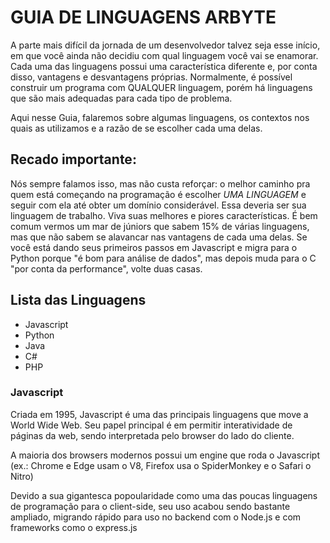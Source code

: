 # GUIA DE LINGUAGENS ARBYTE

A parte mais difícil da jornada de um desenvolvedor talvez seja esse início, em que você ainda não decidiu com qual linguagem você vai se enamorar. Cada uma das linguagens possui uma característica diferente e, por conta disso, vantagens e desvantagens próprias. Normalmente, é possível construir um programa com QUALQUER linguagem, porém há linguagens que são mais adequadas para cada tipo de problema.

Aqui nesse Guia, falaremos sobre algumas linguagens, os contextos nos quais as utilizamos e a razão de se escolher cada uma delas. 

## Recado importante:
Nós sempre falamos isso, mas não custa reforçar: o melhor caminho pra quem está começando na programação é escolher *UMA LINGUAGEM* e seguir com ela até obter um domínio considerável. Essa deveria ser sua linguagem de trabalho. Viva suas melhores e piores características. É bem comum vermos um mar de júniors que sabem 15% de várias linguagens, mas que não sabem se alavancar nas vantagens de cada uma delas. Se você está dando seus primeiros passos em Javascript e migra para o Python porque "é bom para análise de dados", mas depois muda para o C "por conta da performance", volte duas casas. 

## Lista das Linguagens

- Javascript
- Python
- Java
- C#
- PHP

### Javascript

Criada em 1995, Javascript é uma das principais linguagens que move a World Wide Web. Seu papel principal é em permitir interatividade de páginas da web, sendo interpretada pelo browser do lado do cliente.

A maioria dos browsers modernos possui um engine que roda o Javascript (ex.: Chrome e Edge usam o V8, Firefox usa o SpiderMonkey e o Safari o Nitro)

Devido a sua gigantesca popoularidade como uma das poucas linguagens de programação para o client-side, seu uso acabou sendo bastante ampliado, migrando rápido para uso no backend com o Node.js e com frameworks como o express.js
